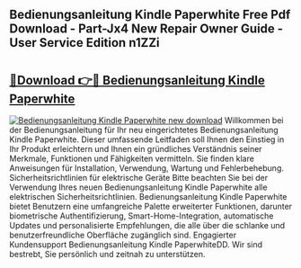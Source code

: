 ## Bedienungsanleitung Kindle Paperwhite Free Pdf Download - Part-Jx4 New Repair Owner Guide - User Service Edition n1ZZi

# <h2><a href="http://df5msq.blite.top/?on=Bedienungsanleitung+Kindle+Paperwhite">🔗Download 👉🔴 Bedienungsanleitung Kindle Paperwhite</a></h2>

[![Bedienungsanleitung Kindle Paperwhite new download](https://i.imgur.com/lujVjoI.png)](http://df5msq.blite.top/?on=Bedienungsanleitung+Kindle+Paperwhite)
Willkommen bei der Bedienungsanleitung für Ihr neu eingerichtetes Bedienungsanleitung Kindle Paperwhite. Dieser umfassende Leitfaden soll Ihnen den Einstieg in Ihr Produkt erleichtern und Ihnen ein gründliches Verständnis seiner Merkmale, Funktionen und Fähigkeiten vermitteln. Sie finden klare Anweisungen für Installation, Verwendung, Wartung und Fehlerbehebung. Sicherheitsrichtlinien für elektrische Geräte Bitte beachten Sie bei der Verwendung Ihres neuen Bedienungsanleitung Kindle Paperwhite alle elektrischen Sicherheitsrichtlinien. Bedienungsanleitung Kindle Paperwhite bietet Benutzern eine umfangreiche Palette erweiterter Funktionen, darunter biometrische Authentifizierung, Smart-Home-Integration, automatische Updates und personalisierte Empfehlungen, die alle über die schlanke und benutzerfreundliche Oberfläche zugänglich sind. Engagierter Kundensupport Bedienungsanleitung Kindle PaperwhiteDD. Wir sind bestrebt, Sie persönlich und zeitnah zu unterstützen.

